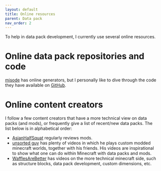 ```yaml
---
layout: default
title: Online resources
parent: Data pack
nav_order: 2
---
```


To help in data pack development, I currently use several online resources.

# Online data pack repositories and code

[misode](https://misode.github.io/) has online generators, but I personally
like to dive through the code they have available on
[GitHub](https://github.com/misode).

# Online content creators

I follow a few content creators that have a more technical view on data packs
(and mods), or frequently give a list of recent/new data packs. The list below
is in alphabetical order:

- [AsianHalfSquat](https://www.youtube.com/c/asianhalfsquat) regularly reviews mods.
- [unsorted guy](https://www.youtube.com/c/unsortedguy) has plenty of videos in
  which he plays custom modded minecraft worlds, together with his friends. His
  videos are inspirational to show what one can do within Minecraft with data
  packs and mods.
- [WafflesAreBetter](https://www.youtube.com/c/WafflesAreBetter/) has videos on
  the more technical minecraft side, such as structure blocks, data pack
  development, custom dimensions, etc.

